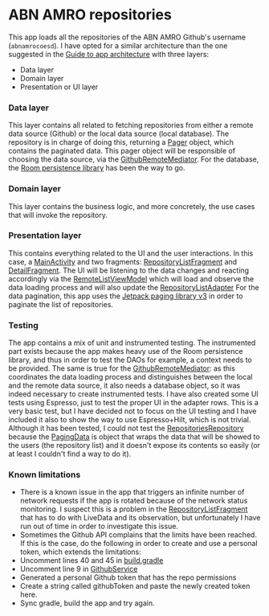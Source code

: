 # ABN AMRO repositories

This app loads all the repositories of the ABN AMRO Github's username (`abnamrocoesd`).
I have opted for a similar architecture than the one suggested in the [Guide to app architecture](https://developer.android.com/topic/architecture) with three layers:
- Data layer
- Domain layer
- Presentation or UI layer

### Data layer
This layer contains all related to fetching repositories from either a remote data source (Github) or the local data source (local database).
The repository is in charge of doing this, returning a [Pager](https://developer.android.com/reference/androidx/paging/Pager) object, which contains the paginated data.
This pager object will be responsible of choosing the data source, via the [GithubRemoteMediator](https://github.com/noloman/abnrepos/blob/main/app/src/main/java/com/nulltwenty/abnrepos/data/repository/GithubRemoteMediator.kt).
For the database, the [Room persistence library](https://developer.android.com/jetpack/androidx/releases/room) has been the way to go.

### Domain layer
This layer contains the business logic, and more concretely, the use cases that will invoke the repository.

### Presentation layer
This contains everything related to the UI and the user interactions. In this case, a [MainActivity](https://github.com/noloman/abnrepos/blob/main/app/src/main/java/com/nulltwenty/abnrepos/ui/MainActivity.kt) and two fragments: [RepositoryListFragment](https://github.com/noloman/abnrepos/blob/main/app/src/main/java/com/nulltwenty/abnrepos/ui/RepositoryListFragment.kt) and [DetailFragment](https://github.com/noloman/abnrepos/blob/main/app/src/main/java/com/nulltwenty/abnrepos/ui/DetailFragment.kt).
The UI will be listening to the data changes and reacting accordingly via the [RemoteListViewModel](https://github.com/noloman/abnrepos/blob/main/app/src/main/java/com/nulltwenty/abnrepos/ui/RepositoryListViewModel.kt) which will load and observe the data loading process and will also update the [RepositoryListAdapter](https://github.com/noloman/abnrepos/blob/main/app/src/main/java/com/nulltwenty/abnrepos/ui/RepositoryListAdapter.kt)
For the data pagination, this app uses the [Jetpack paging library v3](https://developer.android.com/topic/libraries/architecture/paging/v3-overview) in order to paginate the list of repositories.

### Testing
The app contains a mix of unit and instrumented testing.
The instrumented part exists because the app makes heavy use of the Room persistence library, and thus in order to test the DAOs for example, a context needs to be provided.
The same is true for the [GithubRemoteMediator](https://github.com/noloman/abnrepos/blob/main/app/src/main/java/com/nulltwenty/abnrepos/data/repository/GithubRemoteMediator.kt): as this coordinates the data loading process and distinguishes between the local and the remote data source, it also needs a database object, so it was indeed necessary to create instrumented tests.
I have also created some UI tests using Espresso, just to test the proper UI in the adapter rows. This is a very basic test, but I have decided not to focus on the UI testing and I have included it also to show the way to use Espresso+Hilt, which is not trivial.
Although it has been tested, I could not test the [RepositoriesRepository](https://github.com/noloman/abnrepos/blob/main/app/src/main/java/com/nulltwenty/abnrepos/data/repository/RepositoriesRepositoryImpl.kt) because the [PagingData](https://developer.android.com/reference/kotlin/androidx/paging/PagingData) is object that wraps the data that will be showed to the users (the repository list) and it doesn't expose its contents so easily (or at least I couldn't find a way to do it).

### Known limitations
- There is a known issue in the app that triggers an infinite number of network requests if the app is rotated because of the network status monitoring. I suspect this is a problem in the [RepositoryListFragment](https://github.com/noloman/abnrepos/blob/main/app/src/main/java/com/nulltwenty/abnrepos/ui/RepositoryListFragment.kt) that has to do with LiveData and its observation, but unfortunately I have run out of time in order to investigate this issue.
- Sometimes the Github API complains that the limits have been reached. If this is the case, do the following in order to create and use a personal token, which extends the limitations:
- Uncomment lines 40 and 45 in [build.gradle](https://github.com/noloman/abnrepos/blob/main/app/build.gradle)
- Uncomment line 9 in [GithubService](https://github.com/noloman/abnrepos/blob/main/app/src/main/java/com/nulltwenty/abnrepos/data/api/service/GithubService.kt)
- Generated a personal Github token that has the repo permissions
- Create a string called githubToken and paste the newly created token here.
- Sync gradle, build the app and try again.